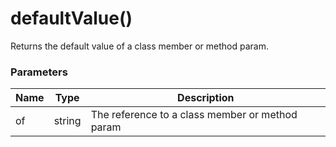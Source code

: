 # defaultValue()

Returns the default value of a class member or method param.

### Parameters

| Name | Type | Description
| ---- | ---- | -----------
| of | string | The reference to a class member or method param